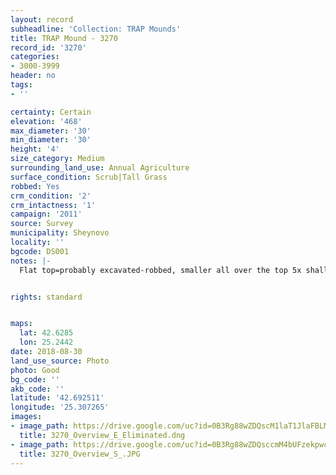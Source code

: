 ```yaml
---
layout: record
subheadline: 'Collection: TRAP Mounds'
title: TRAP Mound - 3270
record_id: '3270'
categories:
- 3000-3999
header: no
tags:
- ''

certainty: Certain
elevation: '468'
max_diameter: '30'
min_diameter: '30'
height: '4'
size_category: Medium
surrounding_land_use: Annual Agriculture
surface_condition: Scrub|Tall Grass
robbed: Yes
crm_condition: '2'
crm_intactness: '1'
campaign: '2011'
source: Survey
municipality: Sheynovo
locality: ''
bgcode: DS001
notes: |-
  Flat top=probably excavated-robbed, smaller all over the top 5x shallow, old vegetation grass.


rights: standard


maps:
  lat: 42.6285
  lon: 25.2442
date: 2018-08-30
land_use_source: Photo
photo: Good
bg_code: ''
akb_code: ''
latitude: '42.692511'
longitude: '25.307265'
images:
- image_path: https://drive.google.com/uc?id=0B3Rg88wZDQscM1laT1JlaFBLMTg
  title: 3270_Overview_E_Eliminated.dng
- image_path: https://drive.google.com/uc?id=0B3Rg88wZDQsccmM4bUFzekpwczg
  title: 3270_Overview_S_.JPG
---
```

